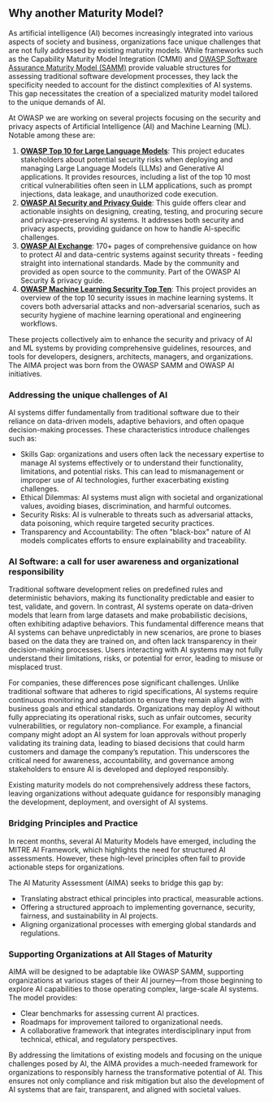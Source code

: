 ## Why another Maturity Model?

As artificial intelligence (AI) becomes increasingly integrated into various aspects of society and business, organizations face unique challenges that are not fully addressed by existing maturity models. While frameworks such as the Capability Maturity Model Integration (CMMI) and [OWASP Software Assurance Maturity Model (SAMM)](https://owaspsamm.org) provide valuable structures for assessing traditional software development processes, they lack the specificity needed to account for the distinct complexities of AI systems. This gap necessitates the creation of a specialized maturity model tailored to the unique demands of AI.

At OWASP we are working on several projects focusing on the security and privacy aspects of Artificial Intelligence (AI) and Machine Learning (ML). Notable among these are:

1. **[OWASP Top 10 for Large Language Models](https://owasp.org/www-project-top-10-for-large-language-model-applications/)**: This project educates stakeholders about potential security risks when deploying and managing Large Language Models (LLMs) and Generative AI applications. It provides resources, including a list of the top 10 most critical vulnerabilities often seen in LLM applications, such as prompt injections, data leakage, and unauthorized code execution. 
2. **[OWASP AI Security and Privacy Guide](https://owasp.org/www-project-ai-security-and-privacy-guide/)**: This guide offers clear and actionable insights on designing, creating, testing, and procuring secure and privacy-preserving AI systems. It addresses both security and privacy aspects, providing guidance on how to handle AI-specific challenges.
3. **[OWASP AI Exchange](https://owaspai.org)**: 170+ pages of comprehensive guidance on how to protect AI and data-centric systems against security threats - feeding straight into international standards. Made by the community and provided as open source to the community. Part of the OWASP AI Security & privacy guide.
4. **[OWASP Machine Learning Security Top Ten](https://owasp.org/www-project-machine-learning-security-top-10)**: This project provides an overview of the top 10 security issues in machine learning systems. It covers both adversarial attacks and non-adversarial scenarios, such as security hygiene of machine learning operational and engineering workflows. 

These projects collectively aim to enhance the security and privacy of AI and ML systems by providing comprehensive guidelines, resources, and tools for developers, designers, architects, managers, and organizations. The AIMA project was born from the OWASP SAMM and OWASP AI initiatives.

### Addressing the unique challenges of AI

AI systems differ fundamentally from traditional software due to their reliance on data-driven models, adaptive behaviors, and often opaque decision-making processes. These characteristics introduce challenges such as:

* Skills Gap: organizations and users often lack the necessary expertise to manage AI systems effectively or to understand their functionality, limitations, and potential risks. This can lead to mismanagement or improper use of AI technologies, further exacerbating existing challenges.
* Ethical Dilemmas: AI systems must align with societal and organizational values, avoiding biases, discrimination, and harmful outcomes.
* Security Risks: AI is vulnerable to threats such as adversarial attacks, data poisoning, which require targeted security practices.
* Transparency and Accountability: The often "black-box" nature of AI models complicates efforts to ensure explainability and traceability.

### AI Software: a call for user awareness and organizational responsibility

Traditional software development relies on predefined rules and deterministic behaviors, making its functionality predictable and easier to test, validate, and govern. In contrast, AI systems operate on data-driven models that learn from large datasets and make probabilistic decisions, often exhibiting adaptive behaviors. This fundamental difference means that AI systems can behave unpredictably in new scenarios, are prone to biases based on the data they are trained on, and often lack transparency in their decision-making processes. Users interacting with AI systems may not fully understand their limitations, risks, or potential for error, leading to misuse or misplaced trust.

For companies, these differences pose significant challenges. Unlike traditional software that adheres to rigid specifications, AI systems require continuous monitoring and adaptation to ensure they remain aligned with business goals and ethical standards. Organizations may deploy AI without fully appreciating its operational risks, such as unfair outcomes, security vulnerabilities, or regulatory non-compliance. For example, a financial company might adopt an AI system for loan approvals without properly validating its training data, leading to biased decisions that could harm customers and damage the company’s reputation. This underscores the critical need for awareness, accountability, and governance among stakeholders to ensure AI is developed and deployed responsibly.

Existing maturity models do not comprehensively address these factors, leaving organizations without adequate guidance for responsibly managing the development, deployment, and oversight of AI systems.

### Bridging Principles and Practice

In recent months, several AI Maturity Models have emerged, including the MITRE AI Framework, which highlights the need for structured AI assessments. However, these high-level principles often fail to provide actionable steps for organizations. 

The AI Maturity Assessment (AIMA) seeks to bridge this gap by:

* Translating abstract ethical principles into practical, measurable actions.
* Offering a structured approach to implementing governance, security, fairness, and sustainability in AI projects.
* Aligning organizational processes with emerging global standards and regulations.

### Supporting Organizations at All Stages of Maturity

AIMA will be designed to be adaptable like OWASP SAMM, supporting organizations at various stages of their AI journey—from those beginning to explore AI capabilities to those operating complex, large-scale AI systems. The model provides:

* Clear benchmarks for assessing current AI practices.
* Roadmaps for improvement tailored to organizational needs.
* A collaborative framework that integrates interdisciplinary input from technical, ethical, and regulatory perspectives.

By addressing the limitations of existing models and focusing on the unique challenges posed by AI, the AIMA provides a much-needed framework for organizations to responsibly harness the transformative potential of AI. This ensures not only compliance and risk mitigation but also the development of AI systems that are fair, transparent, and aligned with societal values.
